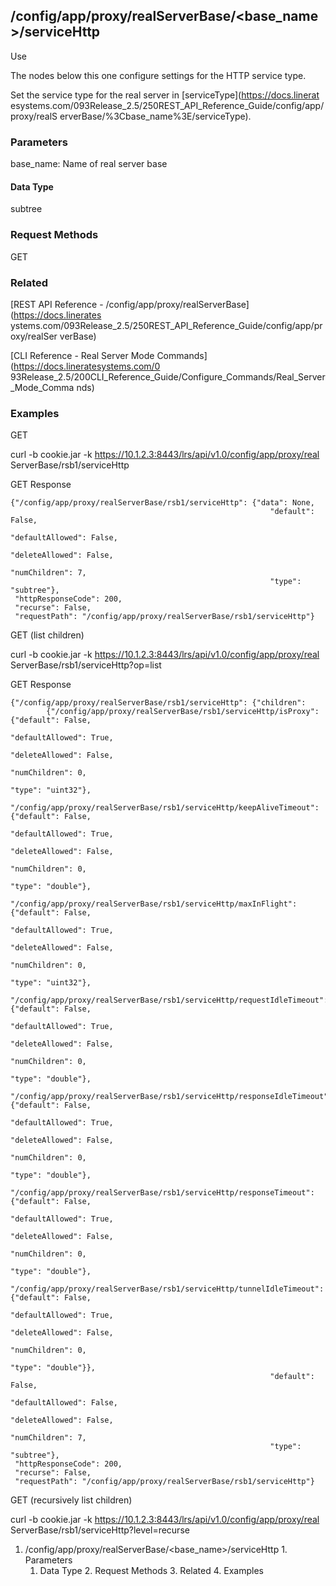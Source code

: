 ## /config/app/proxy/realServerBase/<base_name>/serviceHttp

Use

The nodes below this one configure settings for the HTTP service type.

Set the service type for the real server in [serviceType](https://docs.linerat
esystems.com/093Release_2.5/250REST_API_Reference_Guide/config/app/proxy/realS
erverBase/%3Cbase_name%3E/serviceType).

### Parameters

base_name: Name of real server base

#### Data Type

subtree

### Request Methods

GET

### Related

[REST API Reference - /config/app/proxy/realServerBase](https://docs.linerates
ystems.com/093Release_2.5/250REST_API_Reference_Guide/config/app/proxy/realSer
verBase)

[CLI Reference - Real Server Mode Commands](https://docs.lineratesystems.com/0
93Release_2.5/200CLI_Reference_Guide/Configure_Commands/Real_Server_Mode_Comma
nds)

### Examples

GET

curl -b cookie.jar -k https://10.1.2.3:8443/lrs/api/v1.0/config/app/proxy/real
ServerBase/rsb1/serviceHttp

GET Response

    
    {"/config/app/proxy/realServerBase/rsb1/serviceHttp": {"data": None,
                                                              "default": False,
                                                              "defaultAllowed": False,
                                                              "deleteAllowed": False,
                                                              "numChildren": 7,
                                                              "type": "subtree"},
     "httpResponseCode": 200,
     "recurse": False,
     "requestPath": "/config/app/proxy/realServerBase/rsb1/serviceHttp"}
    

GET (list children)

curl -b cookie.jar -k https://10.1.2.3:8443/lrs/api/v1.0/config/app/proxy/real
ServerBase/rsb1/serviceHttp?op=list

GET Response

    
    {"/config/app/proxy/realServerBase/rsb1/serviceHttp": {"children": 
            {"/config/app/proxy/realServerBase/rsb1/serviceHttp/isProxy": {"default": False,
                                                                           "defaultAllowed": True,
                                                                           "deleteAllowed": False,
                                                                           "numChildren": 0,
                                                                           "type": "uint32"},
             "/config/app/proxy/realServerBase/rsb1/serviceHttp/keepAliveTimeout": {"default": False,
                                                                                    "defaultAllowed": True,
                                                                                    "deleteAllowed": False,
                                                                                    "numChildren": 0,
                                                                                    "type": "double"},
             "/config/app/proxy/realServerBase/rsb1/serviceHttp/maxInFlight": {"default": False,
                                                                               "defaultAllowed": True,
                                                                               "deleteAllowed": False,
                                                                               "numChildren": 0,
                                                                               "type": "uint32"},
             "/config/app/proxy/realServerBase/rsb1/serviceHttp/requestIdleTimeout": {"default": False,
                                                                                      "defaultAllowed": True,
                                                                                      "deleteAllowed": False,
                                                                                      "numChildren": 0,
                                                                                      "type": "double"},
             "/config/app/proxy/realServerBase/rsb1/serviceHttp/responseIdleTimeout": {"default": False,
                                                                                       "defaultAllowed": True,
                                                                                       "deleteAllowed": False,
                                                                                       "numChildren": 0,
                                                                                       "type": "double"},
             "/config/app/proxy/realServerBase/rsb1/serviceHttp/responseTimeout": {"default": False,
                                                                                   "defaultAllowed": True,
                                                                                   "deleteAllowed": False,
                                                                                   "numChildren": 0,
                                                                                   "type": "double"},
             "/config/app/proxy/realServerBase/rsb1/serviceHttp/tunnelIdleTimeout": {"default": False,
                                                                                     "defaultAllowed": True,
                                                                                     "deleteAllowed": False,
                                                                                     "numChildren": 0,
                                                                                     "type": "double"}},
                                                              "default": False,
                                                              "defaultAllowed": False,
                                                              "deleteAllowed": False,
                                                              "numChildren": 7,
                                                              "type": "subtree"},
     "httpResponseCode": 200,
     "recurse": False,
     "requestPath": "/config/app/proxy/realServerBase/rsb1/serviceHttp"}
    

GET (recursively list children)

curl -b cookie.jar -k https://10.1.2.3:8443/lrs/api/v1.0/config/app/proxy/real
ServerBase/rsb1/serviceHttp?level=recurse

  1. /config/app/proxy/realServerBase/<base_name>/serviceHttp
    1. Parameters
      1. Data Type
    2. Request Methods
    3. Related
    4. Examples

